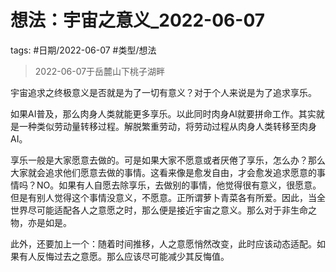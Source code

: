 
# 想法：宇宙之意义_2022-06-07



tags: #日期/2022-06-07 #类型/想法 



> 2022-06-07于岳麓山下桃子湖畔

宇宙追求之终极意义是否就是为了一切有意义？对于个人来说是为了追求享乐。

如果AI普及，那么肉身人类就能更多享乐。以此同时肉身AI就要拼命工作。其实就是一种类似劳动量转移过程。解脱繁重劳动，将劳动过程从肉身人类转移至肉身AI。

享乐一般是大家愿意去做的。可是如果大家不愿意或者厌倦了享乐，怎么办？那么大家就会追求他们愿意去做的事情。这看来像是愈发自由，才会愈发追求愿意的事情吗？NO。如果有人自愿去除享乐，去做别的事情，他觉得很有意义，很愿意。但是有别人觉得这个事情没意义，不愿意。正所谓萝卜青菜各有所爱。因此，当全世界尽可能适配各人之意愿之时，那么便是接近宇宙之意义。那么对于非生命之物，亦是如是。

此外，还要加上一个：随着时间推移，人之意愿悄然改变，此时应该动态适配。如果有人反悔过去之意愿。那么应该尽可能减少其反悔值。